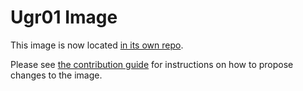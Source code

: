 # Ugr01 Image

This image is now located [in its own repo](https://github.com/berkeley-dsep-infra/ugr01-user-image).

Please see [the contribution guide](https://github.com/berkeley-dsep-infra/ugr01-user-image/blob/main/CONTRIBUTING.md) for instructions on how to propose changes to the image.
